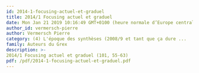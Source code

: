 ```yaml
---
id: 2014-1-focusing-actuel-et-graduel
title: 2014/1 Focusing actuel et graduel
date: Mon Jan 21 2019 10:16:49 GMT+0100 (heure normale d’Europe centrale)
author_id: vermersch-pierre
author: Vermersch Pierre
category: (4) L'époque des synthèses (2008/9 et tant que ça dure ...
family: Auteurs du Grex
description: >-
2014/1 Focusing actuel et graduel (101, 55-63) 
pdf: /pdf/2014-1-focusing-actuel-et-graduel.pdf
---
```

